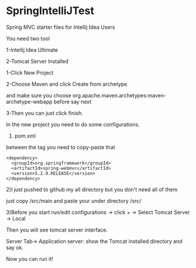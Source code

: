 # SpringIntelliJTest
Spring MVC starter files for Intellij Idea Users 

You need two tool

1-Intellij Idea Ultimate

2-Tomcat Server Installed

1-Click New Project

2-Choose Maven and click Create from archetype

and make sure you choose org.apache.maven.archetypes:maven-archetype-webapp before say next

3-Then you can just click finish.

In the new project you need to do some configurations.

1) pom.xml

between the <dependencies></dependencies> tag you need to copy-paste that

    <dependency>
      <groupId>org.springframework</groupId>
      <artifactId>spring-webmvc</artifactId>
      <version>5.2.9.RELEASE</version>
    </dependency>
  </dependencies>
  

2)I just pushed to github my all directory but you don't need all of them 

just copy /src/main and paste your under directory /src/

3)Before you start run/edit configurations -> click + -> Select Tomcat Server -> Local

Then you will see tomcat server interface.

Server Tab-> Application server: show the Tomcat installed directory  and say ok.

Now you can run it!


